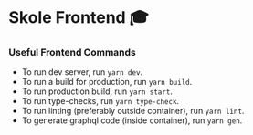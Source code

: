 # Skole Frontend :mortar_board:

### Useful Frontend Commands

- To run dev server, run `yarn dev`.
- To run a build for production, run `yarn build`.
- To run production build, run `yarn start`.
- To run type-checks, run `yarn type-check`.
- To run linting (preferably outside container), run `yarn lint`.
- To generate graphql code (inside container), run `yarn gen`.

